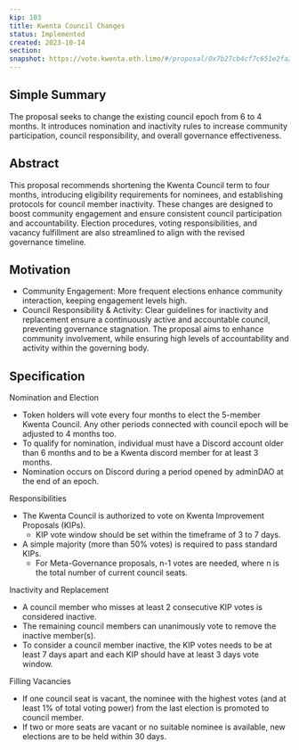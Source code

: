 ```yaml
---
kip: 103
title: Kwenta Council Changes
status: Implemented
created: 2023-10-14
section:
snapshot: https://vote.kwenta.eth.limo/#/proposal/0x7b27cb4cf7c651e2fa27d0dec42a6d7ad355746826386edc5c67ec21cc288ec6
---
```


## Simple Summary

The proposal seeks to change the existing council epoch from 6 to 4 months. It introduces nomination and inactivity rules to increase community participation, council responsibility, and overall governance effectiveness.

## Abstract

This proposal recommends shortening the Kwenta Council term to four months, introducing eligibility requirements for nominees, and establishing protocols for council member inactivity. These changes are designed to boost community engagement and ensure consistent council participation and accountability. Election procedures, voting responsibilities, and vacancy fulfillment are also streamlined to align with the revised governance timeline.

## Motivation

* Community Engagement: More frequent elections enhance community interaction, keeping engagement levels high.
* Council Responsibility & Activity: Clear guidelines for inactivity and replacement ensure a continuously active and accountable council, preventing governance stagnation.
The proposal aims to enhance community involvement, while ensuring high levels of accountability and activity within the governing body.

## Specification

Nomination and Election
* Token holders will vote every four months to elect the 5-member Kwenta Council. Any other periods connected with council epoch will be adjusted to 4 months too.
* To qualify for nomination, individual must have a Discord account older than 6 months and to be a Kwenta discord member for at least 3 months. 
* Nomination occurs on Discord during a period opened by adminDAO at the end of an epoch.

Responsibilities
* The Kwenta Council is authorized to vote on Kwenta Improvement Proposals (KIPs).
    * KIP vote window should be set within the timeframe of 3 to 7 days. 
* A simple majority (more than 50% votes) is required to pass standard KIPs.
    * For Meta-Governance proposals, n-1 votes are needed, where n is the total number of current council seats.

Inactivity and Replacement
* A council member who misses at least 2 consecutive KIP votes is considered inactive.
* The remaining council members can unanimously vote to remove the inactive member(s).
* To consider a council member inactive, the KIP votes needs to be at least 7 days apart and each KIP should have at least 3 days vote window.

Filling Vacancies
* If one council seat is vacant, the nominee with the highest votes (and at least 1% of total voting power) from the last election is promoted to council member.
* If two or more seats are vacant or no suitable nominee is available, new elections are to be held within 30 days.